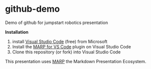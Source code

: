# github-demo
Demo of github for jumpstart robotics presentation


**Installation**

1) install [Visual Studio Code](https://code.visualstudio.com/Download) (free) from Microsoft
2) Install the [MARP for VS Code](https://marketplace.visualstudio.com/items?itemName=marp-team.marp-vscode) plugin on Visual Studio Code
3) Clone this repository (or fork) into Visual Studio Code

This presentation uses [MARP](https://marp.app) the Markdown Presentation Ecosystem.